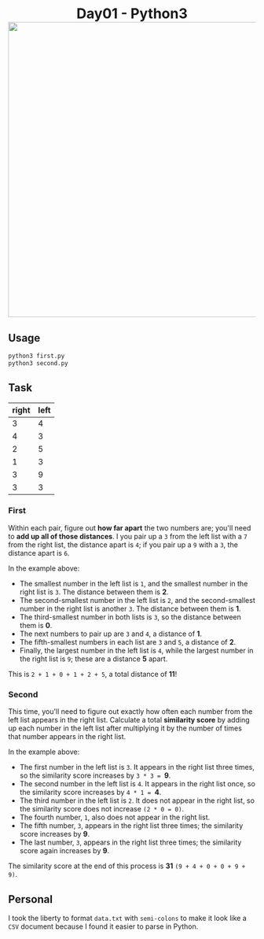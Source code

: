 <h1 align="center">
  Day01 - Python3<br>
  <img src="https://raw.githubusercontent.com/catppuccin/catppuccin/main/assets/palette/macchiato.png" width="600px"/>
  <br>
</h1>

## Usage

```bash
python3 first.py
python3 second.py
```

## Task

| right | left |
| ----- | ---- |
| 3     | 4    |
| 4     | 3    |
| 2     | 5    |
| 1     | 3    |
| 3     | 9    |
| 3     | 3    |

### First

Within each pair, figure out **how far apart** the two numbers are; you'll need to **add up all of those distances**. I you pair up a `3` from the left list with a `7` from the right list, the distance apart is `4`; if you pair up a `9` with a `3`, the distance apart is `6`.

In the example above:

- The smallest number in the left list is `1`, and the smallest number in the right list is `3`. The distance between them is **2**.
- The second-smallest number in the left list is `2`, and the second-smallest number in the right list is another `3`. The distance between them is **1**.
- The third-smallest number in both lists is `3`, so the distance between them is **0**.
- The next numbers to pair up are `3` and `4`, a distance of **1**.
- The fifth-smallest numbers in each list are `3` and `5`, a distance of **2**.
- Finally, the largest number in the left list is `4`, while the largest number in the right list is `9`; these are a distance **5** apart.

This is `2 + 1 + 0 + 1 + 2 + 5`, a total distance of **11**!

### Second

This time, you'll need to figure out exactly how often each number from the left list appears in the right list. Calculate a total **similarity score** by adding up each number in the left list after multiplying it by the number of times that number appears in the right list.

In the example above:

- The first number in the left list is `3`. It appears in the right list three times, so the similarity score increases by `3 * 3 = `**9**.
- The second number in the left list is `4`. It appears in the right list once, so the similarity score increases by `4 * 1 = `**4**.
- The third number in the left list is `2`. It does not appear in the right list, so the similarity score does not increase `(2 * 0 = 0)`.
- The fourth number, `1`, also does not appear in the right list.
- The fifth number, `3`, appears in the right list three times; the similarity score increases by **9**.
- The last number, `3`, appears in the right list three times; the similarity score again increases by **9**.

The similarity score at the end of this process is **31** `(9 + 4 + 0 + 0 + 9 + 9)`.

## Personal

I took the liberty to format `data.txt` with `semi-colons` to make it look like a `CSV` document because I found it easier to parse in Python.
